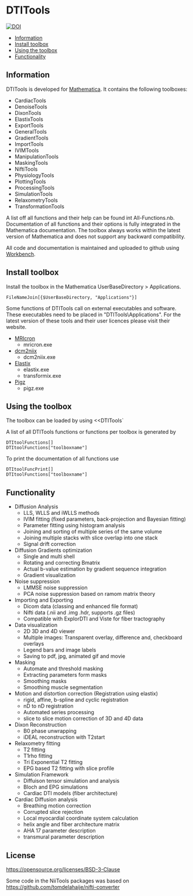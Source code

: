 # DTITools

[![DOI](https://zenodo.org/badge/22486/mfroeling/DTITools.svg)](https://zenodo.org/badge/latestdoi/22486/mfroeling/DTITools)

* [Information](#information)
* [Install toolbox](#install-toolbox)
* [Using the toolbox](#using-the-toolbox)
* [Functionality](#functionality)

## Information

DTITools is developed for [Mathematica](https://www.wolfram.com/mathematica/).
It contains the following toolboxes:

- CardiacTools
- DenoiseTools
- DixonTools
- ElastixTools
- ExportTools
- GeneralTools
- GradientTools
- ImportTools
- IVIMTools
- ManipulationTools
- MaskingTools
- NiftiTools
- PhysiologyTools
- PlottingTools
- ProcessingTools
- SimulationTools
- RelaxometryTools
- TransformationTools

A list off all functions and their help can be found int All-Functions.nb. Documentation of all functions and their options is fully integrated in the Mathematica documentation.
The toolbox always works within the latest version of Mathematica and does not support any backward compatibility.

All code and documentation is maintained and uploaded to github using [Workbench](https://www.wolfram.com/workbench/).

## Install toolbox

Install the toolbox in the Mathematica UserBaseDirectory > Applications.

	FileNameJoin[{$UserBaseDirectory, "Applications"}]

Some functions of DTITools call on external executables and software.
These executables need to be placed in "DTITools\Applications".
For the latest version of these tools and their user licences please visit their website.

* [MRIcron](https://www.nitrc.org/projects/mricron/)
	* mricron.exe
* [dcm2niix](https://github.com/rordenlab/dcm2niix/)
	* dcm2niix.exe
* [Elastix](http://elastix.isi.uu.nl/)
	* elastix.exe
	* transformix.exe
* [Pigz](http://zlib.net/pigz/)
	* pigz.exe

## Using the toolbox

The toolbox can be loaded by using <<DTITools`

A list of all DTITools functions or functions per toolbox is generated by 

	DTItoolFunctions[]
	DTItoolFunctions["toolboxname"]
	
To print the documentation of all functions use

	DTItoolFuncPrint[]
	DTItoolFunctions["toolboxname"]

## Functionality

* Diffusion Analysis
	* LLS, WLLS and iWLLS methods
	* IVIM fitting (fixed parameters, back-projection and Bayesian fitting)
	* Parameter fitting using histogram analysis
	* Joining and sorting of multiple series of the same volume
	* Joining multiple stacks with slice overlap into one stack
	* Signal drift correction 
* Diffusion Gradients optimization
	* Single and multi shell
	* Rotating and correcting Bmatrix
	* Actual b-value estimation by gradient sequence integration
	* Gradient visualization
* Noise suppression
	* LMMSE noise suppression
	* PCA noise suppression based on ramom matrix theory
* Importing and Exporting
	* Dicom data (classing and enhanced file format)
	* Nifti data (.nii and .img .hdr, supports .gz files)
	* Compatible with ExplorDTI and Viste for fiber tractography
* Data visualization
	* 2D 3D and 4D viewer
	* Multiple images: Transparent overlay, difference and, checkboard overlays
	* Legend bars and image labels
	* Saving to pdf, jpg, animated gif and movie
* Masking
	* Automate and threshold masking
	* Extracting parameters form masks
	* Smoothing masks
	* Smoothing muscle segmentation
* Motion and distortion correction (Registration using elastix)
	* rigid, affine, b-spline and cyclic registration 
	* nD to nD registration
	* Automated series processing 
	* slice to slice motion correction of 3D and 4D data
* Dixon Reconstruction
	* B0 phase unwrapping
	* iDEAL reconstruction with T2start
* Relaxometry fitting
	* T2 fitting
	* T1rho fitting
	* Tri Exponential T2 fitting
	* EPG based T2 fitting with slice profile
* Simulation Framework
	* Diffuison tensor simulation and analysis
	* Bloch and EPG simulations
	* Cardiac DTI models (fiber architecture)
* Cardiac Diffusion analysis 
	* Breathing motion correction
	* Corrupted slice rejection
	* Local myocardial coordinate system calculation
	* helix angle and fiber architecture matrix
	* AHA 17 parameter description
	* transmural parameter description	
	
## License
https://opensource.org/licenses/BSD-3-Clause

Some code in the NiiTools packages was based on https://github.com/tomdelahaije/nifti-converter
